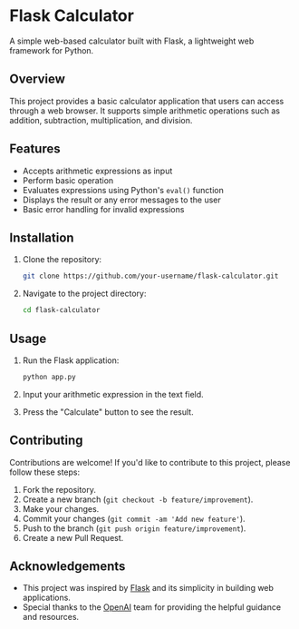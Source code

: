 
# Flask Calculator

A simple web-based calculator built with Flask, a lightweight web framework for Python.

## Overview

This project provides a basic calculator application that users can access through a web browser. It supports simple arithmetic operations such as addition, subtraction, multiplication, and division.

## Features

- Accepts arithmetic expressions as input
- Perform basic operation
- Evaluates expressions using Python's `eval()` function
- Displays the result or any error messages to the user
- Basic error handling for invalid expressions

## Installation

1. Clone the repository:

    ```bash
    git clone https://github.com/your-username/flask-calculator.git
    ```

2. Navigate to the project directory:

    ```bash
    cd flask-calculator
    ```

## Usage

1. Run the Flask application:

    ```bash
    python app.py
    ```

3. Input your arithmetic expression in the text field.
4. Press the "Calculate" button to see the result.

## Contributing

Contributions are welcome! If you'd like to contribute to this project, please follow these steps:

1. Fork the repository.
2. Create a new branch (`git checkout -b feature/improvement`).
3. Make your changes.
4. Commit your changes (`git commit -am 'Add new feature'`).
5. Push to the branch (`git push origin feature/improvement`).
6. Create a new Pull Request.



## Acknowledgements

- This project was inspired by [Flask](https://flask.palletsprojects.com/) and its simplicity in building web applications.
- Special thanks to the [OpenAI](https://openai.com/) team for providing the helpful guidance and resources.

